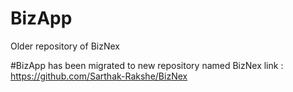 # BizApp
Older repository of BizNex

#BizApp has been migrated to new repository named BizNex
 link : https://github.com/Sarthak-Rakshe/BizNex
